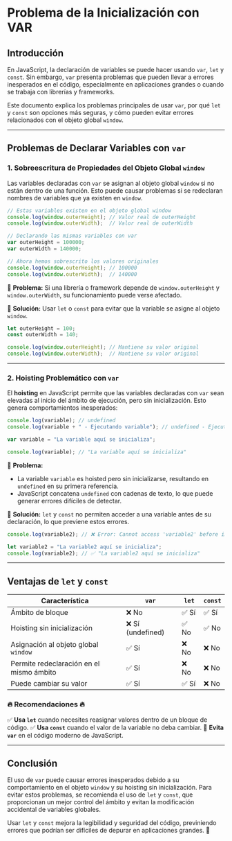 # Problema de la Inicialización con VAR

## Introducción
En JavaScript, la declaración de variables se puede hacer usando `var`, `let` y `const`. Sin embargo, `var` presenta problemas que pueden llevar a errores inesperados en el código, especialmente en aplicaciones grandes o cuando se trabaja con librerías y frameworks.

Este documento explica los problemas principales de usar `var`, por qué `let` y `const` son opciones más seguras, y cómo pueden evitar errores relacionados con el objeto global `window`.

---

## Problemas de Declarar Variables con `var`

### 1. **Sobreescritura de Propiedades del Objeto Global `window`**

Las variables declaradas con `var` se asignan al objeto global `window` si no están dentro de una función. Esto puede causar problemas si se redeclaran nombres de variables que ya existen en `window`.

```js
// Estas variables existen en el objeto global window
console.log(window.outerHeight); // Valor real de outerHeight
console.log(window.outerWidth);  // Valor real de outerWidth

// Declarando las mismas variables con var
var outerHeight = 100000;
var outerWidth = 140000;

// Ahora hemos sobrescrito los valores originales
console.log(window.outerHeight); // 100000
console.log(window.outerWidth);  // 140000
```

📌 **Problema:** Si una librería o framework depende de `window.outerHeight` y `window.outerWidth`, su funcionamiento puede verse afectado.

📌 **Solución:** Usar `let` o `const` para evitar que la variable se asigne al objeto `window`.

```js
let outerHeight = 100;
const outerWidth = 140;

console.log(window.outerHeight); // Mantiene su valor original
console.log(window.outerWidth);  // Mantiene su valor original
```

---

### 2. **Hoisting Problemático con `var`**

El **hoisting** en JavaScript permite que las variables declaradas con `var` sean elevadas al inicio del ámbito de ejecución, pero sin inicialización. Esto genera comportamientos inesperados:

```js
console.log(variable); // undefined
console.log(variable + " - Ejecutando variable"); // undefined - Ejecutando variable

var variable = "La variable aquí se inicializa";

console.log(variable); // "La variable aquí se inicializa"
```

📌 **Problema:**
- La variable `variable` es hoisted pero sin inicializarse, resultando en `undefined` en su primera referencia.
- JavaScript concatena `undefined` con cadenas de texto, lo que puede generar errores difíciles de detectar.

📌 **Solución:** `let` y `const` no permiten acceder a una variable antes de su declaración, lo que previene estos errores.

```js
console.log(variable2); // ❌ Error: Cannot access 'variable2' before initialization

let variable2 = "La variable2 aquí se inicializa";
console.log(variable2); // ✅ "La variable2 aquí se inicializa"
```

---

## Ventajas de `let` y `const`

| Característica | `var` | `let` | `const` |
|--------------|------|------|--------|
| Ámbito de bloque | ❌ No | ✅ Sí | ✅ Sí |
| Hoisting sin inicialización | ❌ Sí (undefined) | ✅ No | ✅ No |
| Asignación al objeto global `window` | ✅ Sí | ❌ No | ❌ No |
| Permite redeclaración en el mismo ámbito | ✅ Sí | ❌ No | ❌ No |
| Puede cambiar su valor | ✅ Sí | ✅ Sí | ❌ No |

### 🔥 **Recomendaciones** 🔥
✅ **Usa `let`** cuando necesites reasignar valores dentro de un bloque de código.
✅ **Usa `const`** cuando el valor de la variable no deba cambiar.
🚫 **Evita `var`** en el código moderno de JavaScript.

---

## Conclusión
El uso de `var` puede causar errores inesperados debido a su comportamiento en el objeto `window` y su hoisting sin inicialización. Para evitar estos problemas, se recomienda el uso de `let` y `const`, que proporcionan un mejor control del ámbito y evitan la modificación accidental de variables globales.

Usar `let` y `const` mejora la legibilidad y seguridad del código, previniendo errores que podrían ser difíciles de depurar en aplicaciones grandes. 🚀

